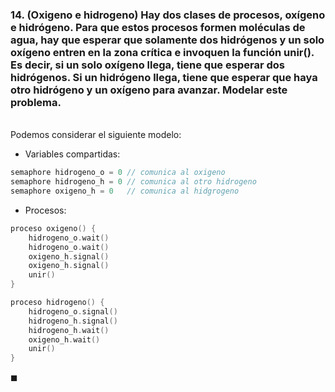 ### 14. (Oxigeno e hidrogeno) Hay dos clases de procesos, oxígeno e hidrógeno. Para que estos procesos formen moléculas de agua, hay que esperar que solamente dos hidrógenos y un solo oxígeno entren en la zona crítica e invoquen la función unir(). Es decir, si un solo oxígeno llega, tiene que esperar dos hidrógenos. Si un hidrógeno llega, tiene que esperar que haya otro hidrógeno y un oxígeno para avanzar. Modelar este problema.

\
Podemos considerar el siguiente modelo:

- Variables compartidas:

```C
semaphore hidrogeno_o = 0 // comunica al oxigeno
semaphore hidrogeno_h = 0 // comunica al otro hidrogeno
semaphore oxigeno_h = 0   // comunica al hidgrogeno
```

- Procesos:

```C
proceso oxigeno() {
    hidrogeno_o.wait()
    hidrogeno_o.wait()
    oxigeno_h.signal()
    oxigeno_h.signal()
    unir()
}
```
```C
proceso hidrogeno() {
    hidrogeno_o.signal()
    hidrogeno_h.signal()
    hidrogeno_h.wait()
    oxigeno_h.wait()
    unir()
}
```

$\blacksquare$
